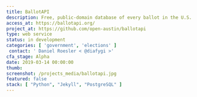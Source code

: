 ```yaml
---
title: BallotAPI
description: Free, public-domain database of every ballot in the U.S.
access_at: https://ballotapi.org/
project_at: https://github.com/open-austin/ballotapi
type: web service
status: in development
categories: [ 'government', 'elections' ]
 contact: ' Daniel Roesler < @diafygi >'
cfa_stage: Alpha
date: 2019-03-14 00:00:00
thumb:
screenshot: /projects_media/ballotapi.jpg
featured: false
stack: [ "Python", "Jekyll", "PostgreSQL" ]
---
```

